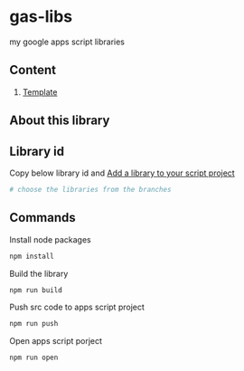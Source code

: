 # gas-libs

my google apps script libraries

## Content

1. [Template](https://github.com/ashtonfei/gas-libs/tree/template)

## About this library

## Library id

Copy below library id and [Add a library to your script project](https://developers.google.com/apps-script/guides/libraries#add_a_library_to_your_script_project)

```bash
# choose the libraries from the branches
```

## Commands

Install node packages

```bash
npm install
```

Build the library

```bash
npm run build
```

Push src code to apps script project

```bash
npm run push
```

Open apps script porject

```bash
npm run open
```
